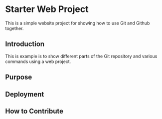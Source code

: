 # Starter Web Project

This is a simple website project for showing how to use Git and Github together.  

## Introduction

This is example is to show different parts of the Git repository and various commands 
using a web project.


## Purpose

## Deployment 

## How to Contribute 